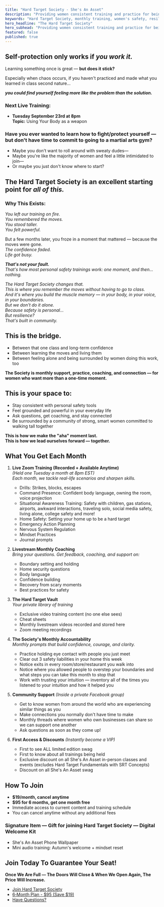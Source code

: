 ```yaml
---
title: "Hard Target Society - She's An Asset"
description: "Providing women consistent training and practice for being a hard target for predators, prepared in the event of an emergency and resilient in all areas of life."
keywords: "Hard Target Society, monthly training, women's safety, resilience, community, ongoing coaching"
hero_headline: "The Hard Target Society"
hero_subhead: "Providing women consistent training and practice for being a hard target for predators, prepared in the event of an emergency and resilient in all areas of life."
featured: false
published: true
---
```


## Self‑protection only works if *you work it.*

Learning something once is great — **but does it stick?**

Especially when chaos occurs, if you haven't practiced and made what you learned in class second nature...

***you could find yourself feeling more like the problem than the solution.***

### Next Live Training:

- **Tuesday September 23rd at 8pm**  
  **Topic:** Using Your Body as a weapon

### Have you ever wanted to learn how to fight/protect yourself — but don't have time to commit to going to a martial arts gym?

- Maybe you don't want to roll around with sweaty dudes—  
- Maybe you're like the majority of women and feel a little intimidated to join—  
- Or maybe you just don't know where to start?

## The Hard Target Society is an excellent starting point for *all of this.*

### Why This Exists:

*You left our training on fire.*  
*You remembered the moves.*  
*You stood taller.*  
*You felt powerful.*

But a few months later, you froze in a moment that mattered — because the moves were gone.  
*The confidence faded.*  
*Life got busy.*

***That's not your fault.***  
*That's how most personal safety trainings work: one moment, and then… nothing.*

*The Hard Target Society changes that.*  
*This is where you remember the moves without having to go to class.*  
*And it's where you build the muscle memory — in your body, in your voice, in your boundaries.*  
*But we don't do it alone.*  
*Because safety is personal…*  
*But resilience?*  
*That's built in community.*

## This is the bridge.

- Between that one class and long-term confidence
- Between learning the moves and living them
- Between feeling alone and being surrounded by women doing this work, too

**The Society is monthly support, practice, coaching, and connection — for women who want more than a one‑time moment.**

## This is your space to:

- Stay consistent with personal safety tools
- Feel grounded and powerful in your everyday life
- Ask questions, get coaching, and stay connected
- Be surrounded by a community of strong, smart women committed to walking tall together

**This is how we make the "aha" moment last.**  
**This is how we lead ourselves forward — together.**

## What You Get Each Month

1. **Live Zoom Training (Recorded + Available Anytime)**  
   *(Held one Tuesday a month at 8pm EST)*  
   *Each month, we tackle real-life scenarios and sharpen skills.*
   - Drills: Strikes, blocks, escapes
   - Command Presence: Confident body language, owning the room, voice projection
   - Situational Awareness Training: Safety with children, gas stations, airports, awkward interactions, traveling solo, social media safety, living alone, college safety and more!
   - Home Safety: Setting your home up to be a hard target
   - Emergency Action Planning
   - Nervous System Regulation
   - Mindset Practices
   - Journal prompts

2. **Livestream Monthly Coaching**  
   *Bring your questions. Get feedback, coaching, and support on:*
   - Boundary setting and holding
   - Home security questions
   - Body language
   - Confidence building
   - Recovery from scary moments
   - Best practices for safety

3. **The Hard Target Vault**  
   *Your private library of training*
   - Exclusive video training content (no one else sees)
   - Cheat sheets
   - Monthly livestream videos recorded and stored here
   - Zoom meeting recordings

4. **The Society's Monthly Accountability**  
   *Monthly prompts that build confidence, courage, and clarity.*
   - Practice holding eye contact with people you just meet
   - Clear out 3 safety liabilities in your home this week
   - Notice exits in every room/store/restaurant you walk into
   - Notice where you allowed people to overstep your boundaries and what steps you can take this month to stop that
   - Work with trusting your intuition — inventory all of the times you listened to your intuition and how it helped you

5. **Community Support** *(Inside a private Facebook group)*
   - Get to know women from around the world who are experiencing similar things as you
   - Make connections you normally don't have time to make
   - Monthly threads where women who own businesses can share so we can support one another
   - Ask questions as soon as they come up!

6. **First Access & Discounts** *(Instantly become a VIP)*
   - First to see ALL limited edition swag
   - First to know about all trainings being held
   - Exclusive discount on all She's An Asset in-person classes and events (excludes Hard Target Fundamentals with SRT Concepts)
   - Discount on all She's An Asset swag

## How To Join

- **$19/month, cancel anytime**
- **$95 for 6 months, get one month free**
- Immediate access to current content and training schedule
- You can cancel anytime without any additional fees

### Signature Item — Gift for joining Hard Target Society — Digital Welcome Kit

- She's An Asset Phone Wallpaper
- Mini audio training: Autumn's welcome + mindset reset

## Join Today To Guarantee Your Seat!

**Once We Are Full — The Doors Will Close & When We Open Again, The Price Will Increase.**

- [Join Hard Target Society](simple-payment.html?product=hard-target-monthly&price=19.00&period=month)
- [6‑Month Plan - $95 (Save $19)](simple-payment.html?product=hard-target-6month&price=95.00&period=6months)
- [Have Questions?](mailto:support@shesanasset.com?subject=Hard%20Target%20Society%20Inquiry)
